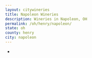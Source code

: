 ```yaml
---
layout: citywineries
title: Napoleon Wineries
description: Wineries in Napoleon, OH
permalink: /oh/henry/napoleon/
state: oh
county: henry
city: napoleon
---
```

-
